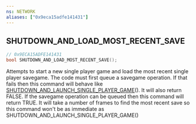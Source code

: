 ```yaml
---
ns: NETWORK
aliases: ["0x9eca15adfe141431"]
---
```

## SHUTDOWN_AND_LOAD_MOST_RECENT_SAVE

```c
// 0x9ECA15ADFE141431
bool SHUTDOWN_AND_LOAD_MOST_RECENT_SAVE();
```

Attempts to start a new single player game and load the most recent single player savegame. The code must first queue a savegame operation. If that fails then this command will behave like [SHUTDOWN_AND_LAUNCH_SINGLE_PLAYER_GAME](#_0x593850C16A36B692)(). It will also return FALSE. If the savegame operation can be queued then this command will return TRUE. It will take a number of frames to find the most recent save so this command won't be as immediate as SHUTDOWN_AND_LAUNCH_SINGLE_PLAYER_GAME()


